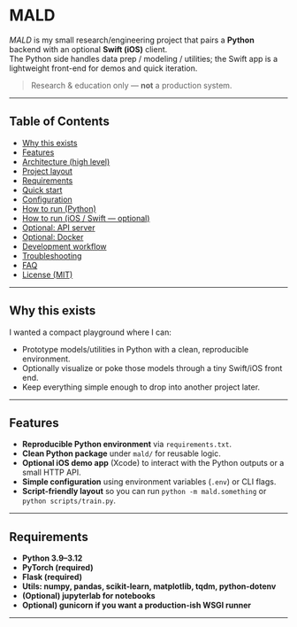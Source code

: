 # MALD

*MALD* is my small research/engineering project that pairs a **Python** backend with an optional **Swift (iOS)** client.  
The Python side handles data prep / modeling / utilities; the Swift app is a lightweight front-end for demos and quick iteration.

> Research & education only — **not** a production system.

---

## Table of Contents
- [Why this exists](#why-this-exists)
- [Features](#features)
- [Architecture (high level)](#architecture-high-level)
- [Project layout](#project-layout)
- [Requirements](#requirements)
- [Quick start](#quick-start)
- [Configuration](#configuration)
- [How to run (Python)](#how-to-run-python)
- [How to run (iOS / Swift — optional)](#how-to-run-ios--swift--optional)
- [Optional: API server](#optional-api-server)
- [Optional: Docker](#optional-docker)
- [Development workflow](#development-workflow)
- [Troubleshooting](#troubleshooting)
- [FAQ](#faq)
- [License (MIT)](#license-mit)

---

## Why this exists
I wanted a compact playground where I can:
- Prototype models/utilities in Python with a clean, reproducible environment.
- Optionally visualize or poke those models through a tiny Swift/iOS front end.
- Keep everything simple enough to drop into another project later.

---

## Features
- **Reproducible Python environment** via `requirements.txt`.
- **Clean Python package** under `mald/` for reusable logic.
- **Optional iOS demo app** (Xcode) to interact with the Python outputs or a small HTTP API.
- **Simple configuration** using environment variables (`.env`) or CLI flags.
- **Script-friendly layout** so you can run `python -m mald.something` or `python scripts/train.py`.

---
## Requirements
- **Python 3.9–3.12**
- **PyTorch (required)**
- **Flask (required)**
- **Utils: numpy, pandas, scikit-learn, matplotlib, tqdm, python-dotenv**
- **(Optional) jupyterlab for notebooks**
- **Optional) gunicorn if you want a production-ish WSGI runner**
---

